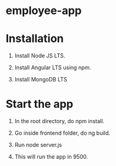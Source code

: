 # employee-app

# Installation

1. Install Node JS LTS.

2. Install Angular LTS using npm.

3. Install MongoDB LTS

# Start the app

1. In the root directory, do npm install.

2. Go inside frontend folder, do ng build.

3. Run node server.js

4. This will run the app in 9500.